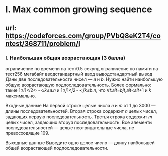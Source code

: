 # I. Max common growing sequence

## url: https://codeforces.com/group/PVbQ8eK2T4/contest/368711/problem/I

### I. Наибольшая общая возрастающая (3 балла)
ограничение по времени на тест0.5 секунд
ограничение по памяти на тест256 мегабайт
вводстандартный ввод
выводстандартный вывод
Даны две последовательности чисел — 𝑎 и 𝑏. Нужно найти наибольшую общую возрастающую подпоследовательность. Более формально: такие 1≤𝑖1<𝑖2<⋯<𝑖𝑘≤𝑎.𝑛 и 1≤𝑗1<𝑗2⋯<𝑗𝑘≤𝑏.𝑛, что ∀𝑡:𝑎𝑖𝑡=𝑏𝑗𝑡,𝑎𝑖𝑡<𝑎𝑖𝑡+1 и 𝑘 максимально.

Входные данные
На первой строке целые числа 𝑛 и 𝑚 от 1 до 3000 — длины последовательностей. Вторая строка содержит 𝑛 целых чисел, задающих первую последовательность. Третья строка содержит 𝑚 целых чисел, задающих вторуя последовательность. Все элементы последовательностей — целые неотрицательные числа, не превосходящие 109.

Выходные данные
Выведите одно целое число — длину наибольшей общей возрастающей подпоследовательности.
